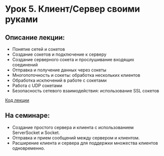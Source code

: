 # Урок 5. Клиент/Сервер своими руками

## Описание лекции:

- Понятие сетей и сокетов
- Создание сокетов и подключение к серверу
- Создание серверного сокета и прослушивание входящих соединений
- Отправка и получение данных через сокеты
- Многопоточность и сокеты: обработка нескольких клиентов
- Обработка исключений в работе с сокетами
- Работа с UDP сокетами
- Безопасность сетевого взаимодействия: использование SSL сокетов

[Код лекции](https://github.com/MikhailAkulov/Java_Junior/tree/main/src/main/java/ru/gb/examples/Example_5/Lecture)

## На семинаре:

- Создание простого сервера и клиента с использованием ServerSocket и Socket.
- Отправка и прием сообщений между сервером и клиентом.
- Расширение клиента и сервера для поддержки множества клиентов одновременно.